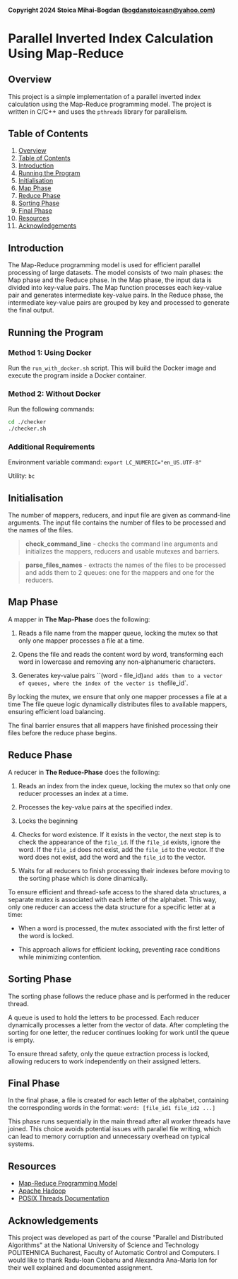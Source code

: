 #### Copyright 2024 Stoica Mihai-Bogdan (bogdanstoicasn@yahoo.com)

# Parallel Inverted Index Calculation Using Map-Reduce

## Overview

This project is a simple implementation of a parallel inverted index
calculation using the Map-Reduce programming model. The project is
written in C/C++ and uses the ```pthreads``` library for parallelism.

## Table of Contents

1. [Overview](#overview)
2. [Table of Contents](#table-of-contents)
3. [Introduction](#introduction)
4. [Running the Program](#running-the-program)
5. [Initialisation](#initialisation)
6. [Map Phase](#map-phase)
7. [Reduce Phase](#reduce-phase)
8. [Sorting Phase](#sorting-phase)
9. [Final Phase](#final-phase)
10. [Resources](#resources)
11. [Acknowledgements](#acknowledgements)

## Introduction

The Map-Reduce programming model is used for efficient parallel processing
of large datasets. The model consists of two main phases: the Map phase
and the Reduce phase. In the Map phase, the input data is divided into
key-value pairs. The Map function processes each key-value pair and
generates intermediate key-value pairs. In the Reduce phase, the intermediate
key-value pairs are grouped by key and processed to generate the final
output.

## Running the Program

### Method 1: Using Docker

Run the `run_with_docker.sh` script. This will build the Docker image and execute the program inside a Docker container.

### Method 2: Without Docker

Run the following commands:

```bash
cd ./checker
./checker.sh
```

### Additional Requirements

Environment variable command: `export LC_NUMERIC="en_US.UTF-8"`

Utility: `bc`


## Initialisation

The number of mappers, reducers, and input file are given as command-line
arguments. The input file contains the number of files to be processed
and the names of the files.

> **check_command_line** - checks the command line arguments and initializes
the mappers, reducers and usable mutexes and barriers.

> **parse_files_names** - extracts the names of the files to be processed and
adds them to 2 queues: one for the mappers and one for the reducers.

## Map Phase

A mapper in **The Map-Phase** does the following:

1. Reads a file name from the mapper queue, locking the mutex so that only one
mapper processes a file at a time.

2. Opens the file and reads the content word by word, transforming each word
in lowercase and removing any non-alphanumeric characters.

3. Generates key-value pairs ``(word - file_id)` and adds them to a vector of
queues, where the index of the vector is the `file_id`.

By locking the mutex, we ensure that only one mapper processes a file at a time
The file queue logic dynamically distributes files to available mappers, ensuring efficient load balancing.

The final barrier ensures that all mappers have finished processing their files before the reduce phase begins.

## Reduce Phase

A reducer in **The Reduce-Phase** does the following:

1. Reads an index from the index queue, locking the mutex so that only one
reducer processes an index at a time.

2. Processes the key-value pairs at the specified index.

3. Locks the beginning 

4. Checks for word existence. If it exists in the vector, the next step is to
check the appearance of the `file_id`. If the `file_id` exists, ignore the
word. If the `file_id` does not exist, add the `file_id` to the vector.
If the word does not exist, add the word and the `file_id` to the vector.

5. Waits for all reducers to finish processing their indexes before moving to
the sorting phase which is done dinamically.

To ensure efficient and thread-safe access to the shared data structures, a
separate mutex is associated with each letter of the alphabet. This way, only
one reducer can access the data structure for a specific letter at a time:

- When a word is processed, the mutex associated with the first letter of the
word is locked.

- This approach allows for efficient locking, preventing race conditions while minimizing contention.

## Sorting Phase

The sorting phase follows the reduce phase and is performed in the reducer
thread.

A queue is used to hold the letters to be processed. Each reducer dynamically
processes a letter from the vector of data. After completing the sorting for
one letter, the reducer continues looking for work until the queue is empty. 

To ensure thread safety, only the queue extraction process is locked, allowing
reducers to work independently on their assigned letters.

## Final Phase

In the final phase, a file is created for each letter of the alphabet,
containing the corresponding words in the format:
`word: [file_id1 file_id2 ...]`

This phase runs sequentially in the main thread after all worker threads have
joined. This choice avoids potential issues with parallel file writing, which
can lead to memory corruption and unnecessary overhead on typical systems.

## Resources

- [Map-Reduce Programming Model](https://en.wikipedia.org/wiki/MapReduce)
- [Apache Hadoop](https://hadoop.apache.org/docs/stable)
- [POSIX Threads Documentation](https://man7.org/linux/man-pages/man7/pthreads.7.html)

## Acknowledgements

This project was developed as part of the course "Parallel and Distributed
Algorithms" at the National University of Science and Technology POLITEHNICA
Bucharest, Faculty of Automatic Control and Computers.
I would like to thank Radu-Ioan Ciobanu and Alexandra Ana-Maria Ion for
their well explained and documented assignment. 










